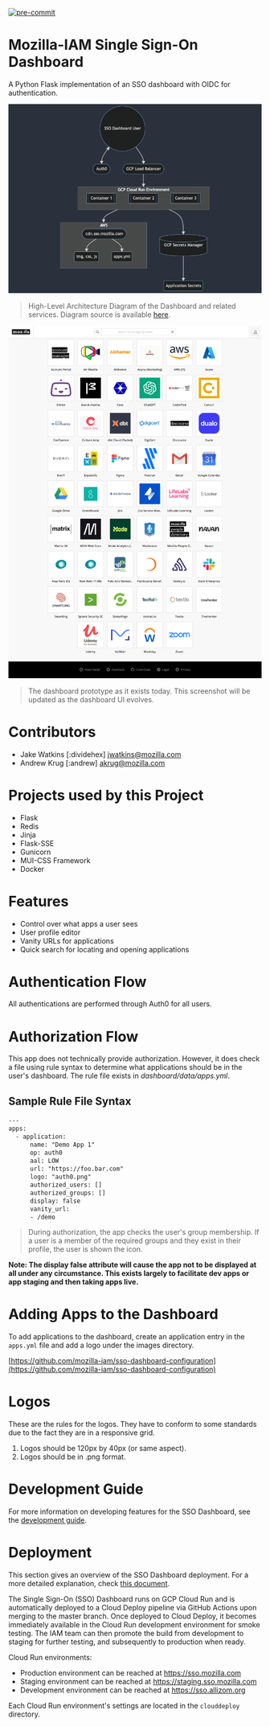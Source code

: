 

[![pre-commit](https://img.shields.io/badge/pre--commit-enabled-brightgreen?logo=pre-commit)](https://github.com/pre-commit/pre-commit)

# Mozilla-IAM Single Sign-On Dashboard

A Python Flask implementation of an SSO dashboard with OIDC for authentication.

!['architecture.png'](docs/images/architecture.png)

> High-Level Architecture Diagram of the Dashboard and related services. Diagram source is available [here](docs/architecture.mermaid).

!['dashboard.png'](docs/images/dashboard.png)

> The dashboard prototype as it exists today. This screenshot will be updated as the dashboard UI evolves.

# Contributors

* Jake Watkins [:dividehex] jwatkins@mozilla.com
* Andrew Krug [:andrew] akrug@mozilla.com

# Projects used by this Project

* Flask
* Redis
* Jinja
* Flask-SSE
* Gunicorn
* MUI-CSS Framework
* Docker

# Features

* Control over what apps a user sees
* User profile editor
* Vanity URLs for applications
* Quick search for locating and opening applications

# Authentication Flow

All authentications are performed through Auth0 for all users.

# Authorization Flow

This app does not technically provide authorization. However, it does check a file using rule syntax to determine what applications should be in the user's dashboard. The rule file exists in _dashboard/data/apps.yml_.

## Sample Rule File Syntax

```
---
apps:
  - application:
      name: "Demo App 1"
      op: auth0
      aal: LOW
      url: "https://foo.bar.com"
      logo: "auth0.png"
      authorized_users: []
      authorized_groups: []
      display: false
      vanity_url:
      - /demo
```

> During authorization, the app checks the user's group membership. If a user is a member of the required groups and they exist in their profile, the user is shown the icon.

__Note: The display false attribute will cause the app not to be displayed at all under any circumstance. This exists largely to facilitate dev apps or app staging and then taking apps live.__

# Adding Apps to the Dashboard

To add applications to the dashboard, create an application entry in the `apps.yml` file and add a logo under the images directory.

[https://github.com/mozilla-iam/sso-dashboard-configuration](https://github.com/mozilla-iam/sso-dashboard-configuration)

# Logos

These are the rules for the logos. They have to conform to some standards due to the fact they are in a responsive grid.

1. Logos should be 120px by 40px (or same aspect).
2. Logos should be in .png format.

# Development Guide

For more information on developing features for the SSO Dashboard, see the [development guide](docs/development.md).

# Deployment

This section gives an overview of the SSO Dashboard deployment. For a more detailed explanation, check [this document](https://github.com/mozilla-iam/iam-infra/blob/74a68749db6f9043bdd36970d0e94de322cd9804/docs/runbooks/sso-dashboard.md).

The Single Sign-On (SSO) Dashboard runs on GCP Cloud Run and is automatically deployed to a Cloud Deploy pipeline via GitHub Actions upon merging to the master branch. Once deployed to Cloud Deploy, it becomes immediately available in the Cloud Run development environment for smoke testing. The IAM team can then promote the build from development to staging for further testing, and subsequently to production when ready.

Cloud Run environments:
 - Production environment can be reached at https://sso.mozilla.com
 - Staging environment can be reached at https://staging.sso.mozilla.com
 - Development environment can be reached at https://sso.allizom.org

Each Cloud Run environment's settings are located in the `clouddeploy` directory.
